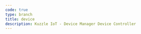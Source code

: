 ```yaml
---
code: true
type: branch
title: device
description: Kuzzle IoT - Device Manager Device Controller
---
```


